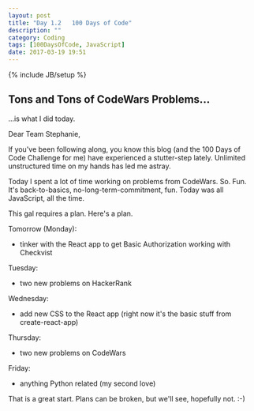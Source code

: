 ```yaml
---
layout: post
title: "Day 1.2   100 Days of Code"
description: ""
category: Coding
tags: [100DaysOfCode, JavaScript]
date: 2017-03-19 19:51
---
```

{% include JB/setup %}

## Tons and Tons of CodeWars Problems...

...is what I did today.

Dear Team Stephanie,

If you've been following along, you know this blog (and the 100 Days of Code Challenge for me) have experienced a stutter-step lately.  Unlimited unstructured time on my hands has led me astray.

Today I spent a lot of time working on problems from CodeWars. So. Fun.  It's back-to-basics, no-long-term-commitment, fun.  Today was all JavaScript, all the time. 

This gal requires a plan.  Here's a plan.

Tomorrow (Monday): 
- tinker with the React app to get Basic Authorization working with Checkvist

Tuesday:
- two new problems on HackerRank

Wednesday:
- add new CSS to the React app (right now it's the basic stuff from create-react-app)

Thursday:
- two new problems on CodeWars

Friday:
- anything Python related (my second love)

That is a great start.  Plans can be broken, but we'll see, hopefully not.  :-)